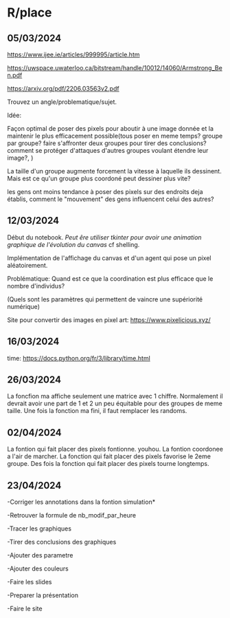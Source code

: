 # R/place

## 05/03/2024

https://www.ijee.ie/articles/999995/article.htm

https://uwspace.uwaterloo.ca/bitstream/handle/10012/14060/Armstrong_Ben.pdf

https://arxiv.org/pdf/2206.03563v2.pdf

Trouvez un angle/problematique/sujet.

Idée:

  Façon optimal de poser des pixels pour aboutir à une image donnée et la maintenir le plus efficacement possible(tous poser en meme temps? groupe par groupe? faire s'affronter deux groupes pour tirer des conclusions? comment se protéger d'attaques d'autres groupes voulant étendre leur image?, ) 
  
 La taille d'un groupe augmente forcement la vitesse à laquelle ils dessinent. Mais est ce qu'un groupe plus coordoné peut dessiner plus vite?
 
 les gens ont moins tendance à poser des pixels sur des endroits deja établis, comment le "mouvement" des gens influencent celui des autres?

## 12/03/2024

Début du notebook. *Peut êre utiliser tkinter pour avoir une animation graphique de l'évolution du canvas* cf shelling.

Implémentation de l'affichage du canvas et d'un agent qui pose un pixel aléatoirement.

Problématique: Quand est ce que la coordination est plus efficace que le nombre d'individus?

(Quels sont les paramètres qui permettent de vaincre une supériorité numérique)
 
Site pour convertir des images en pixel art: https://www.pixelicious.xyz/

## 16/03/2024

time: https://docs.python.org/fr/3/library/time.html

## 26/03/2024

La foncfion ma affiche seulement une matrice avec 1 chiffre. Normalement il devrait avoir une part de 1 et 2 un peu équitable pour des groupes de meme taille.
Une fois la fonction ma fini, il faut remplacer les randoms.

## 02/04/2024

La fontion qui fait placer des pixels fontionne. youhou. La fontion coordonee a l'air de marcher. La fonction qui fait placer des pixels favorise le 2eme groupe. Des fois
la fonction qui fait placer des pixels tourne longtemps.

## 23/04/2024

-Corriger les annotations dans la fontion simulation*

-Retrouver la formule de nb_modif_par_heure

-Tracer les graphiques

-Tirer des conclusions des graphiques

-Ajouter des parametre

-Ajouter des couleurs

-Faire les slides

-Preparer la présentation

-Faire le site

 
